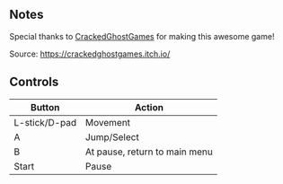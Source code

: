 ## Notes

Special thanks to [CrackedGhostGames](https://www.crackedghostgames.com/) for making this awesome game!

Source: https://crackedghostgames.itch.io/

## Controls

| Button | Action |
|--|--| 
|L-stick/D-pad|Movement|
|A|Jump/Select|
|B|At pause, return to main menu|
|Start |Pause|


